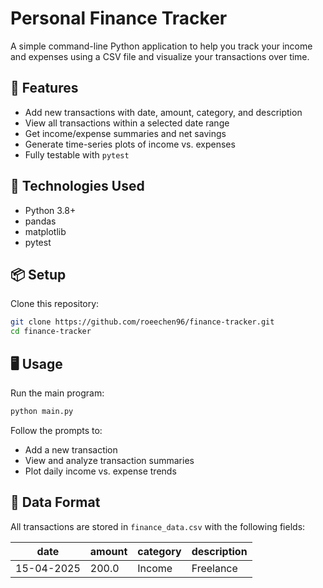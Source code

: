# Personal Finance Tracker

A simple command-line Python application to help you track your income and expenses using a CSV file and visualize your transactions over time.

## 🚀 Features

- Add new transactions with date, amount, category, and description
- View all transactions within a selected date range
- Get income/expense summaries and net savings
- Generate time-series plots of income vs. expenses
- Fully testable with `pytest`

## 🧰 Technologies Used

- Python 3.8+
- pandas
- matplotlib
- pytest

## 📦 Setup

Clone this repository:

```bash
git clone https://github.com/roeechen96/finance-tracker.git
cd finance-tracker
```

## 🖥️ Usage

Run the main program:

```bash
python main.py
```

Follow the prompts to:
- Add a new transaction
- View and analyze transaction summaries
- Plot daily income vs. expense trends

## 📝 Data Format

All transactions are stored in `finance_data.csv` with the following fields:

| date       | amount | category | description |
|------------|--------|----------|-------------|
| 15-04-2025 | 200.0  | Income   | Freelance    |


